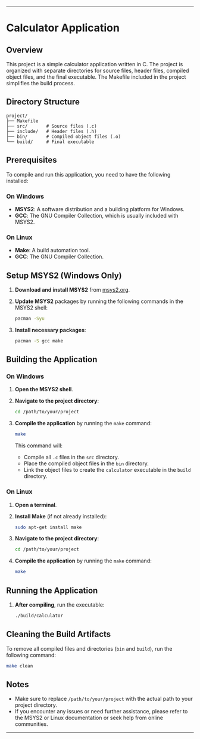 
---

# Calculator Application

## Overview

This project is a simple calculator application written in C. The project is organized with separate directories for source files, header files, compiled object files, and the final executable. The Makefile included in the project simplifies the build process.

## Directory Structure

```
project/
├── Makefile
├── src/       # Source files (.c)
├── include/   # Header files (.h)
├── bin/       # Compiled object files (.o)
└── build/     # Final executable
```

## Prerequisites

To compile and run this application, you need to have the following installed:

### On Windows

- **MSYS2**: A software distribution and a building platform for Windows.
- **GCC**: The GNU Compiler Collection, which is usually included with MSYS2.

### On Linux

- **Make**: A build automation tool.
- **GCC**: The GNU Compiler Collection.

## Setup MSYS2 (Windows Only)

1. **Download and install MSYS2** from [msys2.org](https://www.msys2.org/).
2. **Update MSYS2** packages by running the following commands in the MSYS2 shell:

    ```sh
    pacman -Syu
    ```

3. **Install necessary packages**:

    ```sh
    pacman -S gcc make
    ```

## Building the Application

### On Windows

1. **Open the MSYS2 shell**.
2. **Navigate to the project directory**:

    ```sh
    cd /path/to/your/project
    ```

3. **Compile the application** by running the `make` command:

    ```sh
    make
    ```

   This command will:
   - Compile all `.c` files in the `src` directory.
   - Place the compiled object files in the `bin` directory.
   - Link the object files to create the `calculator` executable in the `build` directory.

### On Linux

1. **Open a terminal**.
2. **Install Make** (if not already installed):

    ```sh
    sudo apt-get install make
    ```

3. **Navigate to the project directory**:

    ```sh
    cd /path/to/your/project
    ```

4. **Compile the application** by running the `make` command:

    ```sh
    make
    ```

## Running the Application

1. **After compiling**, run the executable:

    ```sh
    ./build/calculator
    ```

## Cleaning the Build Artifacts

To remove all compiled files and directories (`bin` and `build`), run the following command:

```sh
make clean
```

## Notes

- Make sure to replace `/path/to/your/project` with the actual path to your project directory.
- If you encounter any issues or need further assistance, please refer to the MSYS2 or Linux documentation or seek help from online communities.

---

